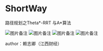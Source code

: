 # ShortWay
路径规划之Theta*-RRT 与A*算法

![图片备注]("markdownImg/aaa.gif")
![图片备注]("markdownImg/bbb.gif")
![图片备注]("markdownImg/ccc.gif")
![图片备注]("markdownImg/ddd.gif")

author：赖志卿（江西财经）
